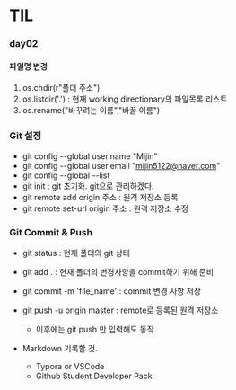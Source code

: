 # TIL

### day02

#### 파일명 변경

1. os.chdir(r"폴더 주소")
2. os.listdir('.') : 현재 working directionary의 파일목록 리스트
3. os.rename("바꾸려는 이름","바꿀 이름")

### Git 설정 

* git config --global user.name "Mijin"
* git config --global user.email "mijin5122@naver.com"
* git config --global --list
* git init : git 초기화. git으로 관리하겠다.
* git remote add origin 주소 : 원격 저장소 등록
* git remote set-url origin 주소 : 원격 저장소 수정

### Git Commit & Push

* git status : 현재 폴더의  git 상태
* git add . : 현재 폴더의 변경사항을 commit하기 위해 준비
* git commit -m 'file_name'  : commit 변경 사항 저장
* git push -u origin master : remote로 등록된 원격 저장소
  * 이후에는  git push 만 입력해도 동작



* Markdown 기록할 것. 

  * Typora or VSCode
  * Github Student Developer Pack
